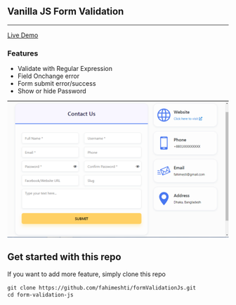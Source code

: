 ## Vanilla JS Form Validation
---
[Live Demo](https://fahimeshti.github.io/formValidationJs/)

### Features
- Validate with Regular Expression
- Field Onchange error
- Form submit error/success
- Show or hide Password

![Preview](https://raw.githubusercontent.com/fahimeshti/formValidationJs/master/img/form-validation.png)

## Get started with this repo

If you want to add more feature, simply clone this repo

```
git clone https://github.com/fahimeshti/formValidationJs.git
cd form-validation-js
```